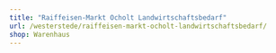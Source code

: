 ```yaml
---
title: "Raiffeisen-Markt Ocholt Landwirtschaftsbedarf"
url: /westerstede/raiffeisen-markt-ocholt-landwirtschaftsbedarf/
shop: Warenhaus
---
```

